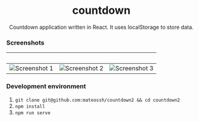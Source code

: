 <h1 align="center">countdown</h1>

<p align="center">
Countdown application written in React. It uses localStorage to store data.
</p>

### Screenshots

&nbsp; | &nbsp; | &nbsp;
:-------------------------:|:-------------------------:|:-------------------------:
![][screen1]  |  ![][screen2] |  ![][screen3]


### Development environment

1. `git clone git@github.com:mateossh/countdown2 && cd countdown2`
2. `npm install`
3. `npm run serve`


[screen1]: https://github.com/mateossh/countdown2/raw/main/.github/1.png "Screenshot 1"
[screen2]: https://github.com/mateossh/countdown2/raw/main/.github/2.png "Screenshot 2"
[screen3]: https://github.com/mateossh/countdown2/raw/main/.github/3.png "Screenshot 3"
